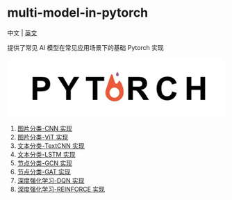 # multi-model-in-pytorch

中文 | [英文](README.md)

提供了常见 AI 模型在常见应用场景下的基础 Pytorch 实现

![img](logo.jpg)

1. [图片分类-CNN 实现](image_classify_in_CNN/README_cn.md)
2. [图片分类-ViT 实现](image_classify_in_ViT/README_cn.md)
3. [文本分类-TextCNN 实现](text_classify_in_TextCNN/README_cn.md)
4. [文本分类-LSTM 实现](text_classify_in_LSTM/README_cn.md)
5. [节点分类-GCN 实现](node_classify_in_GCN/README_cn.md)
6. [节点分类-GAT 实现](node_classify_in_GAT/README_cn.md)
7. [深度强化学习-DQN 实现](DRL_in_DQN/README_cn.md)
8. [深度强化学习-REINFORCE 实现](DRL_in_REINFORCE/README_cn.md)